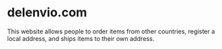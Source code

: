 delenvio.com
======================

This website allows people to order items from other countries, register a local address, and ships items to their own address.

